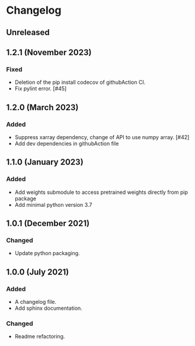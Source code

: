 # Changelog

## Unreleased

## 1.2.1 (November 2023)

### Fixed

 - Deletion of the pip install codecov of githubAction CI.
 - Fix pylint error. [#45] 


## 1.2.0 (March 2023)

### Added 

- Suppress xarray dependency, change of API to use numpy array. [#42]
- Add dev dependencies in githubAction file

## 1.1.0 (January 2023)

### Added

 - Add weights submodule to access pretrained weights directly from pip package
 - Add minimal python version 3.7

## 1.0.1 (December 2021)

### Changed

 - Update python packaging.


## 1.0.0 (July 2021)

### Added

- A changelog file.
- Add sphinx documentation.

### Changed

- Readme refactoring.
